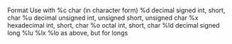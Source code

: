 Format	Use with
%c	char (in character form)
%d	decimal signed int, short, char
%u	decimal unsigned int, unsigned short, unsigned char
%x	hexadecimal int, short, char
%o	octal int, short, char
%ld	decimal signed long
%lu %lx %lo	as above, but for longs